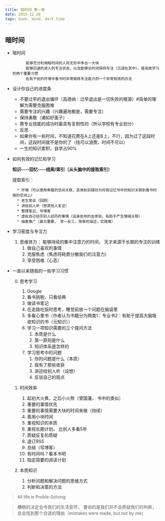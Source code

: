 ```yaml
---
title: 暗时间 第一章
date: 2015-12-20
tags: book, mind, dark-time
---
```

暗时间
-------------------

* 暗时间

            能够充分利用暗时间的人将无形中多出一大块
            能够迅速的进入到专注状态，以及能够长时间保持专注（沉浸在其中），是高效学习的两个重要习惯
            在有干扰的环境中看书时非常锻炼专注能力的一个非常有效的办法



* 设计你自己的进度条

    * 不要过早的退出循环（高德纳：过早退出是一切失败的根源）#简单的理解为需要克服困难
    * 需要专注的兴趣（兴趣遍地都是，需要专注）
    * 保持勇敢（诸如好面子）
    * 靠专业技能的成功时最具有复制性的（所以学校有专业划分）
    * 反思
    * 如果你有一些时间，不知道花费在A上还是B上，不行，因为过了这段时间，这段时间就不是你的了（钱可以浪费，时间不可以）
    * 一生的知识累积，自学占90%

* 如何有效的记忆和学习

    **知识----回忆----线索/索引（从头脑中的提取索引）**

    提取索引：

        * 环境（可以使用希腊的空间关联，具体到实践则为将我记忆书中的知识关联到看书时候的空间上）
        * 老生常谈（回顾）
        * 讲给别人听（想其他人复述）
        * 整理笔记、写博客
        * 虚拟自己经历别人经历的事情（设身处地的去体验，有助于产生情绪关联）
        * 抽象推广（最为重要， 举一反三，简单的描述，实践难）


* 学习密度与专注力

    1. 思维体力： 能够持续的集中注意力的时间， 天才来源于长期的专注的训练
       1. 做自己喜欢的事情
       2. 克服焦虑（焦虑将耗费分散我们的注意力）
       3. 享受困难（心态）

* 一直以来随我的一些学习习惯

    0. 思考学习
       1. Google
       2. 看书挑剔，只看经典
       3. 做读书笔记
       4. 在走路吃饭时思考，睡觉前放一个问题在脑袋里
       5. 多看心里书（作者认为书籍分为两类1：专业书2：有助于提高大脑吸收知识的书（元知识））
       6. 学习一项知识需要的三个提问方法
          1. 本质是什么
          2. 第一原则是什么
          3. 知识体系是怎样的
       7. 学习思考中的问题
          1. 你的问题是什么（本质）
          2. 我有了那些收获
          3. 讲述给别人听（设想）
          4. 反驳自己的观点

    1. 时间效率
       1. 起初大火煮，之后小火熬（曾国藩， 书中的类似）
       2. 重要的事情优先
       3. 重要的事情需要大块的时间来做（持续）
       4. 善用小块时间
       5. 重视知识的本质
       6. 重视长期计划， 比别人多看5年
       7. 质疑反复的质疑
       8. 退订RSS
       9. 总结（写博客）
       10. 有时间吗？看本书吧
       11. 指定简要的阅读计划
    3. 本质知识
       1. 分析问题和解决问题的思维方式
       2. 判断和决策的方法

>  All life is Proble-Solving

>  糟糕的决定会令我们的生活变坏， 要命的是我们并不会质疑我们的判断，总会找到那个合适的理由（mistakes were made, but not by me）
